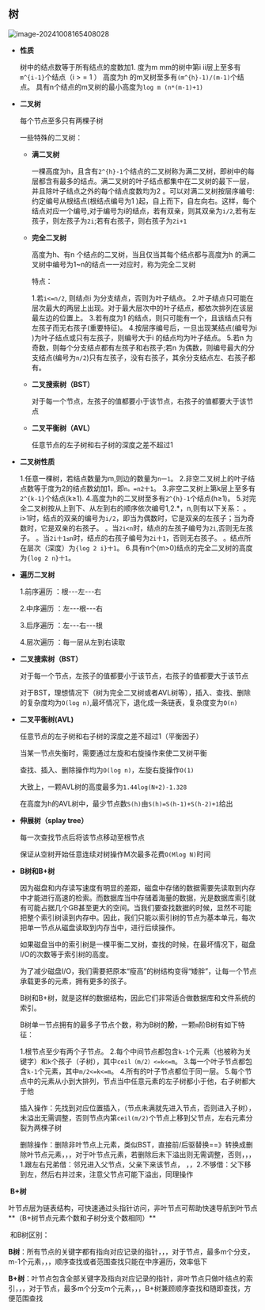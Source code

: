 ## 树

![image-20241008165408028](C:\Users\LSJ\AppData\Roaming\Typora\typora-user-images\image-20241008165408028.png)

* **性质**

  树中的结点数等于所有结点的度数加1.
  度为m mm的树中第i ii层上至多有`m^{i-1}`个结点（i > = 1 ）
  高度为h 的m叉树至多有`(m^{h}-1)/(m-1)`个结点。
  具有n个结点的m叉树的最小高度为`log m (n*(m-1)+1)`

* **二叉树**

  每个节点至多只有两棵子树

  一些特殊的二叉树：

  * **满二叉树**

    一棵高度为h，且含有`2^{h}-1`个结点的二叉树称为满二叉树，即树中的每层都含有最多的结点。满二叉树的叶子结点都集中在二叉树的最下一层，并且除叶子结点之外的每个结点度数均为2 。可以对满二叉树按层序编号:约定编号从根结点(根结点编号为1 )起，自上而下，自左向右。这样，每个结点对应一个编号,对于编号为i的结点，若有双亲，则其双亲为`i/2`,若有左孩子，则左孩子为`2i`;若有右孩子，则右孩子为`2i+1`

  * **完全二叉树**

    高度为h、有n 个结点的二叉树，当且仅当其每个结点都与高度为h 的满二叉树中编号为1~n的结点一一对应时，称为完全二叉树

    特点：

    1.若`i<=n/2`, 则结点i 为分支结点，否则为叶子结点。
    2.叶子结点只可能在层次最大的两层上出现。对于最大层次中的叶子结点，都依次排列在该层最左边的位置上。
    3.若有度为1 的结点，则只可能有一个，且该结点只有左孩子而无右孩子(重要特征)。
    4.按层序编号后，一旦出现某结点(编号为i )为叶子结点或只有左孩子，则编号大于i 的结点均为叶子结点。
    5.若n 为奇数，则每个分支结点都有左孩子和右孩子;若n 为偶数，则编号最大的分支结点(编号为`n/2`)只有左孩子，没有右孩子，其余分支结点左、右孩子都有。

  * **二叉搜索树（BST）**

    对于每一个节点，左孩子的值都要小于该节点，右孩子的值都要大于该节点

  * **二叉平衡树（AVL）**

    任意节点的左子树和右子树的深度之差不超过1

* **二叉树性质**

  1.任意一棵树，若结点数量为m,则边的数量为`n一1`。
  2.非空二叉树上的叶子结点数等于度为2的结点数幼加1，即`n。=n2十1`。
  3.非空二叉树上第k层上至多有`2^{k-1}`个结点(k≥1).
  4.高度为h的二叉树至多有`2^{h}-1`个结点(h≥1)。
  5.对完全二叉树按从上到下、从左到右的顺序依次编号1,2.*，n,则有以下关系：
  。i>1时，结点的双亲的编号为`i/2`，即当为偶数时，它是双亲的左孩子；当为奇数时，它是双亲的右孩子。
  。当`2i<n`时，结点的左孩子编号为`2i`,否则无左孩子。
  。当`2i十1≤n`时，结点的右孩子编号为`2i十1`，否则无右孩子。
  。结点所在层次（深度）为`{log 2 i}十1`。
  6.具有n个(m>0)结点的完全二叉树的高度为`{log 2 n}十1`。

* **遍历二叉树**

  1.前序遍历 ：根---左---右

  2.中序遍历 ：左---根---右

  3.后序遍历 ：左---右---根

  4.层次遍历 ：每一层从左到右读取



* **二叉搜索树（BST）**

  对于每一个节点，左孩子的值都要小于该节点，右孩子的值都要大于该节点

  对于BST，理想情况下（树为完全二叉树或者AVL树等），插入、查找、删除的复杂度均为`O(log n)`,最坏情况下，退化成一条链表，复杂度变为`O(n)`

  

* **二叉平衡树(AVL)**

  任意节点的左子树和右子树的深度之差不超过1（平衡因子）

  当某一节点失衡时，需要通过左旋和右旋操作来使二叉树平衡

  查找、插入、删除操作均为`O(log n)`，左旋右旋操作`O(1)`

  大致上，一颗AVL树的高度最多为`1.44log(N+2)-1.328`

  在高度为h的AVL树中，最少节点数`S(h)`由`S(h)=S(h-1)+S(h-2)+1`给出

  

* **伸展树（splay tree）**

  每一次查找节点后将该节点移动至根节点

  保证从空树开始任意连续对树操作M次最多花费`O(Mlog N)`时间

  

* **B树和B+树**

  因为磁盘和内存读写速度有明显的差距，磁盘中存储的数据需要先读取到内存中才能进行高速的检索。而数据库当中存储着海量的数据，光是数据库索引就有可能占据几个GB甚至更大的空间。当我们要查找数据的时候，显然不可能把整个索引树读到内存中。因此，我们只能以索引树的节点为基本单元，每次把单一节点从磁盘读取到内存当中，进行后续操作。

  如果磁盘当中的索引树是一棵平衡二叉树，查找的时候，在最坏情况下，磁盘I/O的次数等于索引树的高度。

  为了减少磁盘I/O，我们需要把原本“瘦高”的树结构变得“矮胖”，让每一个节点承载更多的元素，拥有更多的孩子。

  B树和B+树，就是这样的数据结构，因此它们非常适合做数据库和文件系统的索引。

  

  B树单一节点拥有的最多子节点个数，称为B树的**阶**，一颗`m`阶B树有如下特征：

  1.根节点至少有两个子节点。
  2.每个中间节点都包含`k-1`个元素（也被称为关键字）和`k`个孩子（子树），其中`ceil（m/2）<=k<=m`。
  3.每一个叶子节点都包含`k-1`个元素，其中`m/2<=k<=m`。
  4.所有的叶子节点都位于同一层。
  5.每个节点中的元素从小到大排列，节点当中任意元素的左子树都小于他，右子树都大于他

  插入操作：先找到对应位置插入，（节点未满就先进入节点，否则进入子树），未溢出无需调整，否则节点内第`ceil(m/2)`个节点上移到父节点，左右元素分裂为两棵子树

  删除操作：删除非叶节点上元素，类似BST，直接前/后驱替换==》转换成删除叶节点元素，，，对于叶节点元素，若删除后未下溢出则无需调整，否则，，，1.跟左右兄弟借：邻兄进入父节点，父亲下来该节点， ，，2.不够借：父下移到左，然后右并过来，注意父节点可能下溢出，同理操作



​     **B+树**

​     叶节点层为链表结构，可快速通过头指针访问，非叶节点可帮助快速导航到叶节点**（B+树节点元素个数和子树分支个数相同）**

​     和B树区别：

​     **B树**：所有节点的关键字都有指向对应记录的指针，，，对于节点，最多m个分支，m-1个元素，，，顺序查找或者范围查找只能在中序遍历，效率低下

​     **B+树**：叶节点包含全部关键字及指向对应记录的指针，非叶节点只做叶结点的索引，，，对于节点，最多m个分支m个元素，，，B+树兼顾顺序查找和随即查找，方便范围查找

















